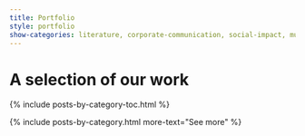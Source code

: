 ```yaml
---
title: Portfolio
style: portfolio
show-categories: literature, corporate-communication, social-impact, multi-format, branding
---
```


# A selection of our work

{% include posts-by-category-toc.html %}

{% include posts-by-category.html more-text="See more" %}
